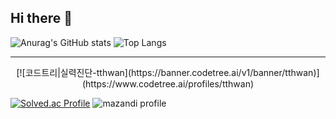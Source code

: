 ## Hi there 👋
![Anurag's GitHub stats](https://github-readme-stats.vercel.app/api?username=ta2hwan&show_icons=true&theme=dark)
![Top Langs](https://github-readme-stats.vercel.app/api/top-langs/?username=ta2hwan&layout=compact&theme=dark)

<hr>
<div align="center">
[![코드트리|실력진단-tthwan](https://banner.codetree.ai/v1/banner/tthwan)](https://www.codetree.ai/profiles/tthwan)
</div>

[![Solved.ac Profile](http://mazassumnida.wtf/api/v2/generate_badge?boj=ta2hwan)](https://solved.ac/ta2hwan/)
![mazandi profile](http://mazandi.herokuapp.com/api?handle=ta2hwan&theme=dark)



<!--
**t-t-hwan/t-t-hwan** is a ✨ _special_ ✨ repository because its `README.md` (this file) appears on your GitHub profile.

Here are some ideas to get you started:

- 🔭 I’m currently working on ...
- 🌱 I’m currently learning ...
- 👯 I’m looking to collaborate on ...
- 🤔 I’m looking for help with ...
- 💬 Ask me about ...
- 📫 How to reach me: ...
- 😄 Pronouns: ...
- ⚡ Fun fact: ...
-->
